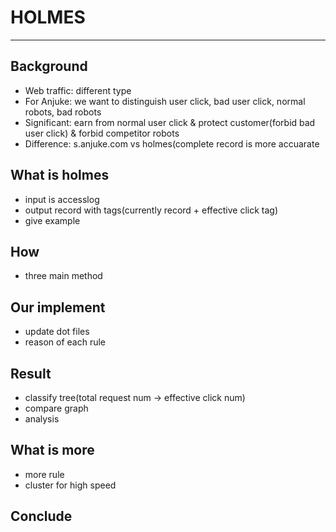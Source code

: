 HOLMES
======================

-------------------------------------------

## Background

+ Web traffic: different type
+ For Anjuke: we want to distinguish user click, bad user click, normal robots, bad robots
+ Significant: earn from normal user click & protect customer(forbid bad user click) & forbid competitor robots
+ Difference: s.anjuke.com vs holmes(complete record is more accuarate

## What is holmes

+ input is accesslog
+ output record with tags(currently record + effective click tag)
+ give example

## How

+ three main method

## Our implement

+ update dot files
+ reason of each rule

## Result

+ classify tree(total request num   ->    effective click num)
+ compare graph
+ analysis

## What is more

+ more rule
+ cluster for high speed

## Conclude

